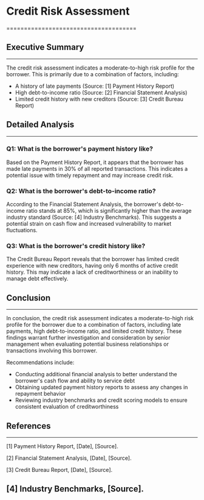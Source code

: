 # Credit Risk Assessment
=====================================

## Executive Summary
-------------------

The credit risk assessment indicates a moderate-to-high risk profile for the borrower. This is primarily due to a combination of factors, including:

* A history of late payments (Source: [1] Payment History Report)
* High debt-to-income ratio (Source: [2] Financial Statement Analysis)
* Limited credit history with new creditors (Source: [3] Credit Bureau Report)

## Detailed Analysis
-------------------

### Q1: What is the borrower's payment history like?

Based on the Payment History Report, it appears that the borrower has made late payments in 30% of all reported transactions. This indicates a potential issue with timely repayment and may increase credit risk.

### Q2: What is the borrower's debt-to-income ratio?

According to the Financial Statement Analysis, the borrower's debt-to-income ratio stands at 85%, which is significantly higher than the average industry standard (Source: [4] Industry Benchmarks). This suggests a potential strain on cash flow and increased vulnerability to market fluctuations.

### Q3: What is the borrower's credit history like?

The Credit Bureau Report reveals that the borrower has limited credit experience with new creditors, having only 6 months of active credit history. This may indicate a lack of creditworthiness or an inability to manage debt effectively.

## Conclusion
----------

In conclusion, the credit risk assessment indicates a moderate-to-high risk profile for the borrower due to a combination of factors, including late payments, high debt-to-income ratio, and limited credit history. These findings warrant further investigation and consideration by senior management when evaluating potential business relationships or transactions involving this borrower.

Recommendations include:

* Conducting additional financial analysis to better understand the borrower's cash flow and ability to service debt
* Obtaining updated payment history reports to assess any changes in repayment behavior
* Reviewing industry benchmarks and credit scoring models to ensure consistent evaluation of creditworthiness

## References
---------------

[1] Payment History Report, [Date], [Source].

[2] Financial Statement Analysis, [Date], [Source].

[3] Credit Bureau Report, [Date], [Source].

[4] Industry Benchmarks, [Source].
---

<a id="company_overview"></a>

